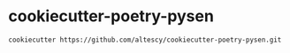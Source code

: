cookiecutter-poetry-pysen
=========================

```
cookiecutter https://github.com/altescy/cookiecutter-poetry-pysen.git
```

